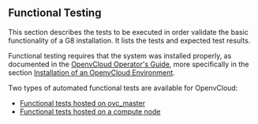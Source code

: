 ## Functional Testing

This section describes the tests to be executed in order validate the basic functionality of a G8 installation. It lists the tests and expected test results.

Functional testing requires that the system was installed properly, as documented in the [OpenvCloud Operator's Guide](https://www.gitbook.com/book/gig/ovcdoc_public/details), more specifically in the section [Installation of an OpenvCloud Environment](https://gig.gitbooks.io/ovcdoc_public/content/Installation/Installation.html).

Two types of automated functional tests are available for OpenvCloud:
- [Functional tests hosted on ovc_master](openvcloud/ovc_master_hosted/ovc_master_hosted.md)
- [Functional tests hosted on a compute node](openvcloud/compute_node_hosted/compute_node_hosted.md)